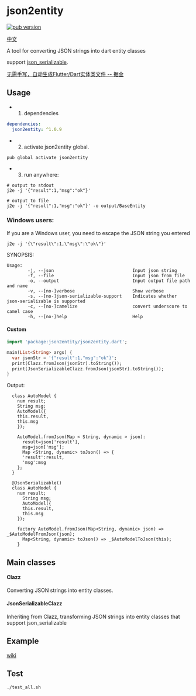 # json2entity

<p align="left">
  <a href="https://pub.dartlang.org/packages/json2entity"><img alt="pub version" src="https://img.shields.io/pub/v/json2entity.svg"></a>
</p>

[中文](https://github.com/laxian/dart-json2entity/blob/master/README-cn.md)

A tool for converting JSON strings into dart entity classes

support [json_serializable](https://pub.dartlang.org/packages/json_serializable).

[无需手写，自动生成Flutter/Dart实体类文件 -- 掘金](https://juejin.im/post/5c36251ce51d45524473f79f)

## Usage

- 1. dependencies
```yaml
dependencies:
  json2entity: ^1.0.9
```

- 2. activate json2entity global.

`pub global activate json2entity`

- 3. run anywhere:

```shell
# output to stdout
j2e -j '{"result":1,"msg":"ok"}'

# output to file
j2e -j '{"result":1,"msg":"ok"}' -o output/BaseEntity
```

### **Windows** users:
If you are a Windows user, you need to escape the JSON string you entered

`j2e -j '{\"result\":1,\"msg\":\"ok\"}'`

SYNOPSIS:
```shell
Usage:
        -j, --json                              Input json string
        -f, --file                              Input json from file
        -o, --output                            Input output file path and name
        -v, --[no-]verbose                      Show verbose
        -s, --[no-]json-serializable-support    Indicates whether json-serializable is supported
        -c, --[no-]camelize                     convert underscore to camel case
        -h, --[no-]help                         Help
```


#### Custom


```dart
import 'package:json2entity/json2entity.dart';

main(List<String> args) {
  var jsonStr = '{"result":1,"msg":"ok"}';
  print(Clazz.fromJson(jsonStr).toString()); 
  print(JsonSerializableClazz.fromJson(jsonStr).toString()); 
}
```

Output:
```
  class AutoModel {
    num result;
    String msg;
    AutoModel({
    this.result,
    this.msg
    });

    AutoModel.fromJson(Map < String, dynamic > json):
      result=json['result'],
      msg=json['msg'];
      Map <String, dynamic> toJson() => {
      'result':result,
      'msg':msg
    };
  }

  @JsonSerializable()
  class AutoModel {
    num result;
      String msg;
      AutoModel({
      this.result,
      this.msg
    });

    factory AutoModel.fromJson(Map<String, dynamic> json) => _$AutoModelFromJson(json);
      Map<String, dynamic> toJson() => _$AutoModelToJson(this);
    }
```

## Main classes
#### Clazz
  Converting JSON strings into entity classes.

#### JsonSerializableClazz
  Inheriting from Clazz, transforming JSON strings into entity classes that support json_serializable

## Example
[wiki](https://github.com/laxian/dart-json2entity/wiki#example)

## Test
`./test_all.sh`